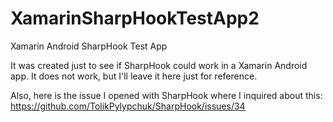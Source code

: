 # XamarinSharpHookTestApp2
Xamarin Android SharpHook Test App

It was created just to see if SharpHook could work in a Xamarin Android app. It does not work, but I'll leave it here just for reference. 

Also, here is the issue I opened with SharpHook where I inquired about this:
https://github.com/TolikPylypchuk/SharpHook/issues/34
